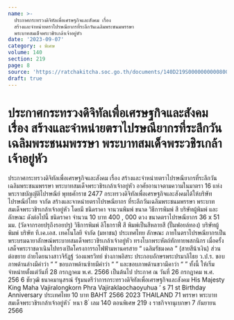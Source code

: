 ```yaml
---
name: >-
  ประกาศกระทรวงดิจิทัลเพื่อเศรษฐกิจและสังคม เรื่อง
  สร้างและจำหน่ายตราไปรษณียากรที่ระลึกวันเฉลิมพระชนมพรรษา
  พระบาทสมเด็จพระวชิรเกล้าเจ้าอยู่หัว
date: '2023-09-07'
category: ง พิเศษ
volume: 140
section: 219
page: 8
source: 'https://ratchakitcha.soc.go.th/documents/140D219S0000000000800.pdf'
draft: true
---
```


# ประกาศกระทรวงดิจิทัลเพื่อเศรษฐกิจและสังคม เรื่อง สร้างและจำหน่ายตราไปรษณียากรที่ระลึกวันเฉลิมพระชนมพรรษา พระบาทสมเด็จพระวชิรเกล้าเจ้าอยู่หัว

ประกาศกระทรวงดิจิทัลเพื่อเศรษฐกิจและสังคม เรื่อง สร้างและจำหน่ายตราไปรษณียากรที่ระลึกวันเฉลิมพระชนมพรรษา พระบาทสมเด็จพระวชิรเกล้าเจ้าอยู่หัว อาศัยอานาจตามความในมาตรา 16 แห่งพระราชบัญญัติไปรษณีย์ พุทธศักราช 2477 กระทรวงดิจิทัลเพื่อเศรษฐกิจและสังคมได้ให้บริษัท ไปรษณีย์ไทย จากัด สร้างและจาหน่ายตราไปรษณียากร ที่ระลึกวันเฉลิมพระชนมพรรษา พระบาทสมเด็จพระวชิรเกล้าเจ้าอยู่หัว โดยมี ชนิดราคา จานวนพิมพ์ ขนาด วิธีการพิมพ์ สี บริษัทผู้พิมพ์ และลักษณะ ดังต่อไปนี้ ชนิดราคา จำนวน 10 บาท 400 , 000 ดวง ขนาดตราไปรษณียากร 36 x 51 มม. (วัดจากรอยปรุถึงรอยปรุ) วิธีการพิมพ์ ลิโธกราฟี่ สี พิมพ์เป็นสีหลายสี (ปั๊มฟอยล์ทอง) บริษัทผู้พิมพ์ บริษัท ที.เค.เอส. เทคโนโลยี จำกัด (มหาชน) ประเทศไทย ลักษณะ ภายในตราไปรษณียากรเป็น พระบรมฉายาลักษณ์พระบาทสมเด็จพระวชิรเกล้าเจ้าอยู่หัว ทรงโบกพระหัตถ์ทักทายพสกนิกร เมื่อครั้งเสด็จพระราชดาเนินไปทรงเปิดโครงการรถไฟฟ้ามหานครสาย “ เฉลิมรัชมงคล ” (สายสีน้าเงิน) ส่วนต่อขยาย ถ่ายโดยนางสาวจิรัฎฐ์ ว่องแพรวิทย์ ช่างภาพอิสระ ประกอบอักษรพระปรมาภิไธย ว.ป.ร. ขอบภาพด้านล่างมีคำว่า “ ” ขอบภาพด้านซ้ายมีคำว่า “ ” และขอบภาพด้านขวามีคาว่า “ ” ทั้งนี้ ให้เริ่มจำหน่ายตั้งแต่วันที่ 28 กรกฎาคม พ.ศ. 2566 เป็นต้นไป ประกาศ ณ วันที่ 26 กรกฎาคม พ.ศ. 256 6 ชัยวุฒิ ธนาคมานุสรณ์ รัฐมนตรีว่าการกระทรวงดิจิทัลเพื่อเศรษฐกิจและสังคม His Majesty King Maha Vajiralongkorn Phra Vajiraklaochaoyuhua ’ s 71 st Birthday Anniversary ประเทศไทย 10 บาท BAHT 2566 2023 THAILAND 71 พรรษา พระบาทสมเด็จพระวชิรเกล้าเจ้าอยู่หัว ้ หนา 8 ่ เลม 140 ตอนพิเศษ 219 ง ราชกิจจานุเบกษา 7 กันยายน 2566
